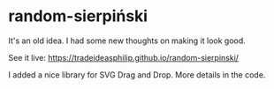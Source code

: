 # random-sierpiński

It's an old idea. I had some new thoughts on making it look good.

See it live: https://tradeideasphilip.github.io/random-sierpinski/

I added a nice library for SVG Drag and Drop. More details in the code.
